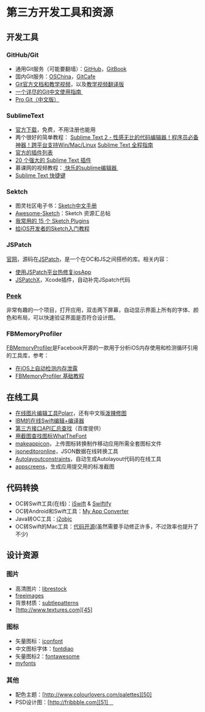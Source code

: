 # 第三方开发工具和资源
## 开发工具
### GitHub/Git
- 通用Git服务（可能要翻墙）：[GitHub][1]，[GitBook][2]
- 国内Git服务：[OSChina][3]，[GitCafe][4]
- [Git官方文档和教学视频][5]，以及[教学视频翻译版][6]
- [一个详尽的Git中文使用指南 ][7]
- [Pro Git（中文版）][8]

### SublimeText
- [官方下载][9]，免费，不用注册也能用
- 两个很好的简单教程：
[Sublime Text 2 - 性感无比的代码编辑器！程序员必备神器！跨平台支持Win/Mac/Linux][10]
[Sublime Text 全程指南][11]
- [官方的插件列表][12]
- [20 个强大的 Sublime Text 插件][13]
- 慕课网的视频教程：[ 快乐的sublime编辑器 ][14]
- [Sublime Text 快捷键][15]

### Sektch
- 图灵社区电子书：[Sketch中文手册][16]
- [Awesome-Sketch][17]：Sketch 资源汇总帖
- [我常用的 15 个 Sketch Plugins][18]
- [给iOS开发者的Sketch入门教程][19]

### JSPatch
[官网][20]，源码在[JSPatch][21]，是一个在OC和JS之间搭桥的库。相关内容：
- [使用JSPatch平台热修复iosApp][22]
- [JSPatchX][23]，Xcode插件，自动补完JSpatch代码

### [Peek][24]
非常有趣的一个项目，打开应用，双击两下屏幕，自动显示界面上所有的字体、颜色和布局，可以快速验证界面是否符合设计图。

### FBMemoryProfiler
[FBMemoryProfiler][25]是Facebook开源的一款用于分析iOS内存使用和检测循环引用的工具库，参考：
- [在iOS上自动检测内存泄露][26]
- [FBMemoryProfiler 基础教程][27]

## 在线工具
- [在线图片编辑工具Polarr][28]，还有中文版[泼辣修图][29]
- [IBM的在线Swift编辑+编译器][30]
- [第三方接口API汇总查找][31]（百度提供）
- [用截图查找图标WhatTheFont][32]
- [makeappicon][33]，上传图标转换制作移动应用所需全套图标文件
- [jsoneditoronline][34]，JSON数据在线转换工具
- [Autolayoutconstraints][35]，自动生成Autolayout代码的在线工具
- [appscreens][36]，生成应用提交用的标准截图

## 代码转换
- OC转Swift工具(在线)：[iSwift][37] & [Swiftify][38]
- OC转Android和Swift工具：[My App Converter][39]
- Java转OC工具：[j2objc][40]
- OC转Swift的Mac工具：[代码开源][41](虽然需要手动修正许多，不过效率也提升了不少)

## 设计资源
### 图片
- 高清图片：[librestock][42]
- [freeimages][43]
- 背景材质：[subtlepatterns][44]　
- [http://www.textures.com][45]

### 图标
- 矢量图标：[iconfont][46]
- 中文图标字体：[fontdiao][47]
- 矢量图标2：[fontawesome][48]
- [myfonts][49]

### 其他
- 配色主题：[http://www.colourlovers.com/palettes][50]
- PSD设计图：[http://fribbble.com][51]　


[1]:	https://github.com
[2]:	www.gitbook.com
[3]:	http://git.oschina.net
[4]:	www.gitcafe.com
[5]:	https://git-scm.com/doc
[6]:	http://www.nowcoder.com/courses/2
[7]:	https://github.com/xirong/my-git/blob/master/how-to-use-github.md
[8]:	http://git.oschina.net/progit/index.html
[9]:	http://www.sublimetext.com/2
[10]:	http://www.iplaysoft.com/sublimetext.html
[11]:	http://lucida.me/blog/sublime-text-complete-guide/
[12]:	https://github.com/SublimeText
[13]:	http://www.oschina.net/translate/20-powerful-sublimetext-plugins
[14]:	http://www.imooc.com/learn/333
[15]:	https://github.com/liveNo/Sublime-Tutorial
[16]:	http://www.ituring.com.cn/book/1305
[17]:	https://gitcafe.com/riku/Awesome-Sketch
[18]:	https://qdan.me/list/VKzzo-KQHDlHHX5P
[19]:	http://www.jianshu.com/p/45eef5465185 "给iOS开发者的Sketch入门教程"
[20]:	http://jspatch.com/
[21]:	https://github.com/bang590/JSPatch "JSPatch"
[22]:	https://segmentfault.com/a/1190000004922978 "使用JSPatch平台热修复iosApp"
[23]:	https://github.com/bang590/JSPatchX "JSPatchX"
[24]:	https://github.com/shaps80/Peek "Peek"
[25]:	https://github.com/facebook/FBMemoryProfiler "FBMemoryProfiler"
[26]:	http://ifujun.com/yi-wen-zai-iosshang-zi-dong-jian-ce-nei-cun-xie-lu/ "[译文]在iOS上自动检测内存泄露"
[27]:	http://ifujun.com/fbmemoryprofiler-shi-yong-ji-chu-jiao-cheng/
[28]:	https://v3.polarr.co/#
[29]:	http://www.polaxiong.com/editor
[30]:	http://swiftlang.ng.bluemix.net/#/repl
[31]:	http://apistore.baidu.com/astore/index
[32]:	https://www.myfonts.com/WhatTheFont/
[33]:	http://makeappicon.com
[34]:	http://jsoneditoronline.org
[35]:	https://autolayoutconstraints.com
[36]:	https://appscreens.io
[37]:	http://iswift.org/try
[38]:	https://objectivec2swift.com/#/converter/code
[39]:	http://t.cn/Rzpk0D4 "My App Converter"
[40]:	https://github.com/google/j2objc "j2objc"
[41]:	https://github.com/yahoojapan/objc2swift "objc2swift"
[42]:	http://librestock.com
[43]:	http://cn.freeimages.com
[44]:	http://subtlepatterns.com
[45]:	http://www.textures.com
[46]:	http://www.iconfont.cn
[47]:	http://lexrus.com/fontdiao/
[48]:	http://fontawesome.dashgame.com
[49]:	https://www.myfonts.com
[50]:	http://www.colourlovers.com/palettes
[51]:	http://fribbble.com